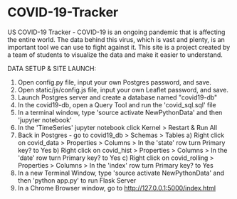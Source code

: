 # COVID-19-Tracker
US COVID-19 Tracker - COVID-19 is an ongoing pandemic that is affecting the entire world. The data behind this virus, which is vast and plenty, is an important tool we can use to fight against it. This site is a project created by a team of students to visualize the data and make it easier to understand.

DATA SETUP & SITE LAUNCH:

1. Open config.py file, input your own Postgres password, and save.
2. Open static/js/config.js file, input your own Leaflet password, and save.
3. Launch Postgres server and create a database named "covid19-db"
4. In the covid19-db, open a Query Tool and run the 'covid_sql.sql' file
5. In a terminal window, type 'source activate NewPythonData' and then 'jupyter notebook'
6. In the 'TimeSeries' jupyter notebook click Kernel > Restart & Run All
7. Back in Postgres - go to covid19_db > Schemas > Tables
    a) Right click on covid_data > Properties > Columns > In the 'state' row turn Primary key? to Yes
    b) Right click on covid_hist > Properties > Columns > In the 'date' row turn Primary key? to Yes
    c) Right click on covid_rolling > Properties > Columns > In the 'index' row turn Primary key? to Yes
8. In a new Terminal Window, type 'source activate NewPythonData' and then 'python app.py' to run Flask Server
9. In a Chrome Browser window, go to http://127.0.0.1:5000/index.html

